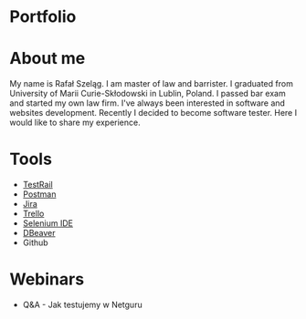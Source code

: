 # Portfolio
# About me
My name is Rafał Szeląg. I am master of law and barrister. I graduated from University of Marii Curie-Skłodowski in Lublin, Poland. I passed bar exam and started my own law firm. I've always been interested in software and websites development. Recently I decided to become software tester. Here I would like to share my experience.
# Tools
  - [TestRail](https://www.gurock.com/testrail/)
  - [Postman](https://www.postman.com/)
  - [Jira](https://www.atlassian.com/software/jira0)
  - [Trello](https://trello.com/)
  - [Selenium IDE](https://chrome.google.com/webstore/detail/selenium-ide/mooikfkahbdckldjjndioackbalphokd)
  - [DBeaver](https://dbeaver.io/)
  - Github
# Webinars
  - Q&A - Jak testujemy w Netguru
